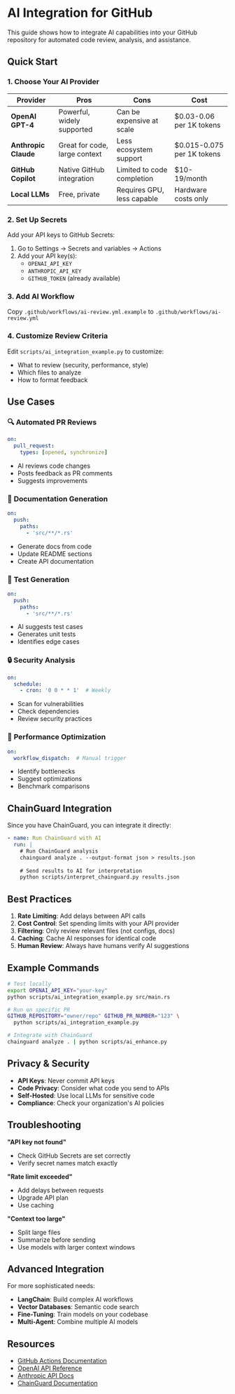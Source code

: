 # AI Integration for GitHub

This guide shows how to integrate AI capabilities into your GitHub repository for automated code review, analysis, and assistance.

## Quick Start

### 1. Choose Your AI Provider

| Provider | Pros | Cons | Cost |
|----------|------|------|------|
| **OpenAI GPT-4** | Powerful, widely supported | Can be expensive at scale | $0.03-0.06 per 1K tokens |
| **Anthropic Claude** | Great for code, large context | Less ecosystem support | $0.015-0.075 per 1K tokens |
| **GitHub Copilot** | Native GitHub integration | Limited to code completion | $10-19/month |
| **Local LLMs** | Free, private | Requires GPU, less capable | Hardware costs only |

### 2. Set Up Secrets

Add your API keys to GitHub Secrets:
1. Go to Settings → Secrets and variables → Actions
2. Add your API key(s):
   - `OPENAI_API_KEY`
   - `ANTHROPIC_API_KEY`
   - `GITHUB_TOKEN` (already available)

### 3. Add AI Workflow

Copy `.github/workflows/ai-review.yml.example` to `.github/workflows/ai-review.yml`

### 4. Customize Review Criteria

Edit `scripts/ai_integration_example.py` to customize:
- What to review (security, performance, style)
- Which files to analyze
- How to format feedback

## Use Cases

### 🔍 **Automated PR Reviews**
```yaml
on:
  pull_request:
    types: [opened, synchronize]
```
- AI reviews code changes
- Posts feedback as PR comments
- Suggests improvements

### 📝 **Documentation Generation**
```yaml
on:
  push:
    paths:
      - 'src/**/*.rs'
```
- Generate docs from code
- Update README sections
- Create API documentation

### 🧪 **Test Generation**
```yaml
on:
  push:
    paths:
      - 'src/**/*.rs'
```
- AI suggests test cases
- Generates unit tests
- Identifies edge cases

### 🔒 **Security Analysis**
```yaml
on:
  schedule:
    - cron: '0 0 * * 1'  # Weekly
```
- Scan for vulnerabilities
- Check dependencies
- Review security practices

### 🚀 **Performance Optimization**
```yaml
on:
  workflow_dispatch:  # Manual trigger
```
- Identify bottlenecks
- Suggest optimizations
- Benchmark comparisons

## ChainGuard Integration

Since you have ChainGuard, you can integrate it directly:

```yaml
- name: Run ChainGuard with AI
  run: |
    # Run ChainGuard analysis
    chainguard analyze . --output-format json > results.json
    
    # Send results to AI for interpretation
    python scripts/interpret_chainguard.py results.json
```

## Best Practices

1. **Rate Limiting**: Add delays between API calls
2. **Cost Control**: Set spending limits with your API provider
3. **Filtering**: Only review relevant files (not configs, docs)
4. **Caching**: Cache AI responses for identical code
5. **Human Review**: Always have humans verify AI suggestions

## Example Commands

```bash
# Test locally
export OPENAI_API_KEY="your-key"
python scripts/ai_integration_example.py src/main.rs

# Run on specific PR
GITHUB_REPOSITORY="owner/repo" GITHUB_PR_NUMBER="123" \
  python scripts/ai_integration_example.py

# Integrate with ChainGuard
chainguard analyze . | python scripts/ai_enhance.py
```

## Privacy & Security

- **API Keys**: Never commit API keys
- **Code Privacy**: Consider what code you send to APIs
- **Self-Hosted**: Use local LLMs for sensitive code
- **Compliance**: Check your organization's AI policies

## Troubleshooting

**"API key not found"**
- Check GitHub Secrets are set correctly
- Verify secret names match exactly

**"Rate limit exceeded"**
- Add delays between requests
- Upgrade API plan
- Use caching

**"Context too large"**
- Split large files
- Summarize before sending
- Use models with larger context windows

## Advanced Integration

For more sophisticated needs:
- **LangChain**: Build complex AI workflows
- **Vector Databases**: Semantic code search
- **Fine-Tuning**: Train models on your codebase
- **Multi-Agent**: Combine multiple AI models

## Resources

- [GitHub Actions Documentation](https://docs.github.com/en/actions)
- [OpenAI API Reference](https://platform.openai.com/docs)
- [Anthropic API Docs](https://docs.anthropic.com)
- [ChainGuard Documentation](https://github.com/KoushikGavini/ChainGuard) 